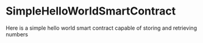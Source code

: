 # SimpleHelloWorldSmartContract
Here is a simple hello world smart contract capable of storing and retrieving numbers
